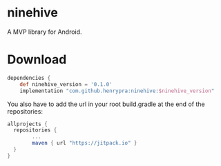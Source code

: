 # ninehive
A MVP library for Android.


# Download

```groovy
dependencies {
    def ninehive_version = '0.1.0'
    implementation "com.github.henrypra:ninehive:$ninehive_version"
```

You also have to add the url in your root build.gradle at the end of the repositories:

```groovy
allprojects {
  repositories {
        ...
        maven { url "https://jitpack.io" }
  }
}
```
